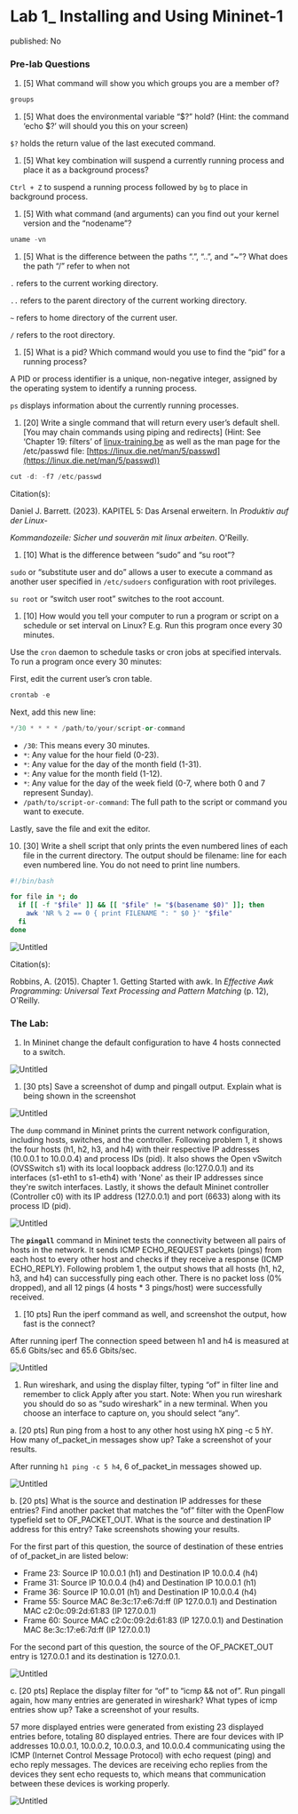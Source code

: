 # Lab 1_ Installing and Using Mininet-1

published: No

### Pre-lab Questions

1. [5] What command will show you which groups you are a member of?

```cpp
groups
```

1.  [5] What does the environmental variable “$?” hold? (Hint: the command ‘echo $?’ will should you this on your screen)

`$?` holds the return value of the last executed command.

1. [5] What key combination will suspend a currently running process and place it as a background process?

`Ctrl + Z` to suspend a running process followed by `bg` to place in background process.

1.  [5] With what command (and arguments) can you find out your kernel version and the “nodename”?

```cpp
uname -vn
```

1. [5] What is the difference between the paths “.”, “..”, and “~”? What does the path “/” refer to when not

`.` refers to the current working directory.

`..` refers to the parent directory of the current working directory.

`~` refers to home directory of the current user.

`/` refers to the root directory.

1. [5] What is a pid? Which command would you use to find the “pid” for a running process?

A PID or process identifier is a unique, non-negative integer, assigned by the operating system to identify a running process.

`ps` displays information about the currently running processes.

1. [20] Write a single command that will return every user’s default shell. [You may chain commands using piping and redirects] (Hint: See ‘Chapter 19: filters’ of [linux-training.be](http://linux-training.be/) as well as the man page for the /etc/passwd file: [https://linux.die.net/man/5/passwd](https://linux.die.net/man/5/passwd))

```cpp
cut -d: -f7 /etc/passwd
```

Citation(s):

Daniel J. Barrett. (2023). KAPITEL 5: Das Arsenal erweitern. In *Produktiv auf der Linux-*

*Kommandozeile: Sicher und souverän mit linux arbeiten*. O'Reilly. 

1. [10] What is the difference between “sudo” and “su root”?

`sudo` or “substitute user and do” allows a user to execute a command as another user specified in `/etc/sudoers` configuration with root privileges.

`su root` or “switch user root” switches to the root account.

1. [10] How would you tell your computer to run a program or script on a schedule or set interval on Linux? E.g. Run this program once every 30 minutes.

Use the `cron` daemon to schedule tasks or cron jobs at specified intervals. To run a program once every 30 minutes:

First, edit the current user’s cron table.

```cpp
crontab -e
```

Next, add this new line:

```cpp
*/30 * * * * /path/to/your/script-or-command
```

- `/30`: This means every 30 minutes.
- `*`: Any value for the hour field (0-23).
- `*`: Any value for the day of the month field (1-31).
- `*`: Any value for the month field (1-12).
- `*`: Any value for the day of the week field (0-7, where both 0 and 7 represent Sunday).
- `/path/to/script-or-command`: The full path to the script or command you want to execute.

Lastly, save the file and exit the editor.

10. [30] Write a shell script that only prints the even numbered lines of each file in the current directory. The output should be filename: line for each even numbered line. You do not need to print line numbers.

```bash
#!/bin/bash

for file in *; do
  if [[ -f "$file" ]] && [[ "$file" != "$(basename $0)" ]]; then
    awk 'NR % 2 == 0 { print FILENAME ": " $0 }' "$file"
  fi
done
```

![Untitled](Lab%201_%20Installing%20and%20Using%20Mininet-1%20742a3b0d8eac40a79905934f36cd5cc1/Untitled.png)

Citation(s):

Robbins, A. (2015). Chapter 1. Getting Started with awk. In *Effective Awk Programming: Universal Text Processing and Pattern Matching* (p. 12), O'Reilly. 

### The Lab:

1. In Mininet change the default configuration to have 4 hosts connected to a switch.

![Untitled](Lab%201_%20Installing%20and%20Using%20Mininet-1%20742a3b0d8eac40a79905934f36cd5cc1/Untitled%201.png)

1. [30 pts] Save a screenshot of dump and pingall output. Explain what is being shown in the screenshot

![Untitled](Lab%201_%20Installing%20and%20Using%20Mininet-1%20742a3b0d8eac40a79905934f36cd5cc1/Untitled%202.png)

The `dump` command in Mininet prints the current network configuration, including hosts, switches, and the controller. Following problem 1, it shows the four hosts (h1, h2, h3, and h4) with their respective IP addresses (10.0.0.1 to 10.0.0.4) and process IDs (pid). It also shows the Open vSwitch (OVSSwitch s1) with its local loopback address (lo:127.0.0.1) and its interfaces (s1-eth1 to s1-eth4) with 'None' as their IP addresses since they're switch interfaces. Lastly, it shows the default Mininet controller (Controller c0) with its IP address (127.0.0.1) and port (6633) along with its process ID (pid).

![Untitled](Lab%201_%20Installing%20and%20Using%20Mininet-1%20742a3b0d8eac40a79905934f36cd5cc1/Untitled%203.png)

The **`pingall`** command in Mininet tests the connectivity between all pairs of hosts in the network. It sends ICMP ECHO_REQUEST packets (pings) from each host to every other host and checks if they receive a response (ICMP ECHO_REPLY). Following problem 1, the output shows that all hosts (h1, h2, h3, and h4) can successfully ping each other. There is no packet loss (0% dropped), and all 12 pings (4 hosts * 3 pings/host) were successfully received.

1. [10 pts] Run the iperf command as well, and screenshot the output, how fast is the connect?

After running iperf The connection speed between h1 and h4 is measured at 65.6 Gbits/sec and 65.6 Gbits/sec.

![Untitled](Lab%201_%20Installing%20and%20Using%20Mininet-1%20742a3b0d8eac40a79905934f36cd5cc1/Untitled%204.png)

1. Run wireshark, and using the display filter, typing “of” in filter line and remember to click Apply after you start. Note: When you run wireshark you should do so as “sudo wireshark” in a new terminal. When you choose an interface to capture on, you should select “any”.

a. [20 pts] Run ping from a host to any other host using hX ping -c 5 hY. How many of_packet_in messages show up? Take a screenshot of your results.

After running `h1 ping -c 5 h4`, 6 of_packet_in messages showed up.

![Untitled](Lab%201_%20Installing%20and%20Using%20Mininet-1%20742a3b0d8eac40a79905934f36cd5cc1/Untitled%205.png)

b. [20 pts] What is the source and destination IP addresses for these entries? Find another packet that matches the “of” filter with the OpenFlow typefield set to OF_PACKET_OUT. What is the source and destination IP address for this entry? Take screenshots showing your results.

For the first part of this question, the source of destination of these entries of of_packet_in are listed below:

- Frame 23: Source IP 10.0.0.1 (h1) and Destination IP 10.0.0.4 (h4)
- Frame 31: Source IP 10.0.0.4 (h4) and Destination IP 10.0.0.1 (h1)
- Frame 36: Source IP 10.0.01 (h1) and Destination IP 10.0.0.4 (h4)
- Frame 55: Source MAC 8e:3c:17:e6:7d:ff (IP 127.0.0.1) and Destination MAC c2:0c:09:2d:61:83 (IP 127.0.0.1)
- Frame 60: Source MAC c2:0c:09:2d:61:83 (IP 127.0.0.1) and Destination MAC 8e:3c:17:e6:7d:ff (IP 127.0.0.1)

For the second part of this question, the source of the OF_PACKET_OUT entry is 127.0.0.1 and its destination is 127.0.0.1.

![Untitled](Lab%201_%20Installing%20and%20Using%20Mininet-1%20742a3b0d8eac40a79905934f36cd5cc1/Untitled%206.png)

c. [20 pts] Replace the display filter for “of” to “icmp && not of”. Run pingall again, how many entries are generated in wireshark? What types of icmp entries show up? Take a screenshot of your results.

57 more displayed entries were generated from existing 23 displayed entries before, totaling 80 displayed entries. There are four devices with IP addresses 10.0.0.1, 10.0.0.2, 10.0.0.3, and 10.0.0.4 communicating using the ICMP (Internet Control Message Protocol) with echo request (ping) and echo reply messages. The devices are receiving echo replies from the devices they sent echo requests to, which means that communication between these devices is working properly.

![Untitled](Lab%201_%20Installing%20and%20Using%20Mininet-1%20742a3b0d8eac40a79905934f36cd5cc1/Untitled%207.png)
